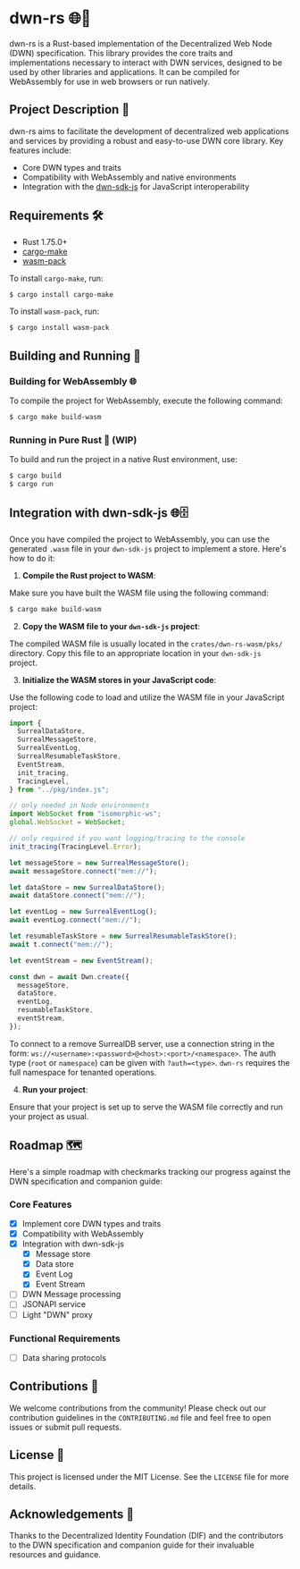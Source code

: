 # dwn-rs 🌐🚀

dwn-rs is a Rust-based implementation of the Decentralized Web Node (DWN) specification. This library provides the core traits and implementations necessary to interact with DWN services, designed to be used by other libraries and applications. It can be compiled for WebAssembly for use in web browsers or run natively.

## Project Description 📝

dwn-rs aims to facilitate the development of decentralized web applications and services by providing a robust and easy-to-use DWN core library. Key features include:

- Core DWN types and traits
- Compatibility with WebAssembly and native environments
- Integration with the [dwn-sdk-js](https://github.com/TBD54566975/dwn-sdk-js) for JavaScript interoperability

## Requirements 🛠️

- Rust 1.75.0+
- [cargo-make](https://sagiegurari.github.io/cargo-make/)
- [wasm-pack](https://rustwasm.github.io/wasm-pack/installer/)

To install `cargo-make`, run:

```bash
$ cargo install cargo-make
```

To install `wasm-pack`, run:

```bash
$ cargo install wasm-pack
```

## Building and Running 🚧

### Building for WebAssembly 🌐

To compile the project for WebAssembly, execute the following command:

```bash
$ cargo make build-wasm
```

### Running in Pure Rust 🦀 (WIP)

To build and run the project in a native Rust environment, use:

```bash
$ cargo build
$ cargo run
```

## Integration with dwn-sdk-js 🌐🗄️

Once you have compiled the project to WebAssembly, you can use the generated `.wasm` file in your `dwn-sdk-js` project to implement a store. Here's how to do it:

1. **Compile the Rust project to WASM**:

Make sure you have built the WASM file using the following command:

```bash
$ cargo make build-wasm
```

2. **Copy the WASM file to your `dwn-sdk-js` project**:

The compiled WASM file is usually located in the `crates/dwn-rs-wasm/pks/` directory. Copy this file to an appropriate location in your `dwn-sdk-js` project.

3. **Initialize the WASM stores in your JavaScript code**:

Use the following code to load and utilize the WASM file in your JavaScript project:

```typescript
import {
  SurrealDataStore,
  SurrealMessageStore,
  SurrealEventLog,
  SurrealResumableTaskStore,
  EventStream,
  init_tracing,
  TracingLevel,
} from "../pkg/index.js";

// only needed in Node environments
import WebSocket from "isomorphic-ws";
global.WebSocket = WebSocket;

// only required if you want logging/tracing to the console
init_tracing(TracingLevel.Error);

let messageStore = new SurrealMessageStore();
await messageStore.connect("mem://");

let dataStore = new SurrealDataStore();
await dataStore.connect("mem://");

let eventLog = new SurrealEventLog();
await eventLog.connect("mem://");

let resumableTaskStore = new SurrealResumableTaskStore();
await t.connect("mem://");

let eventStream = new EventStream();

const dwn = await Dwn.create({
  messageStore,
  dataStore,
  eventLog,
  resumableTaskStore,
  eventStream,
});
```

To connect to a remove SurrealDB server, use a connection string in the form: `ws://<username>:<password>@<host>:<port>/<namespace>`.
The auth type (`root` or `namespace`) can be given with `?auth=<type>`. `dwn-rs` requires the full namespace for tenanted operations.

4. **Run your project**:

Ensure that your project is set up to serve the WASM file correctly and run your project as usual.

## Roadmap 🗺️

Here's a simple roadmap with checkmarks tracking our progress against the DWN specification and companion guide:

### Core Features

- [x] Implement core DWN types and traits
- [x] Compatibility with WebAssembly
- [x] Integration with dwn-sdk-js
  - [x] Message store
  - [x] Data store
  - [x] Event Log
  - [x] Event Stream
- [ ] DWN Message processing
- [ ] JSONAPI service
- [ ] Light "DWN" proxy

### Functional Requirements

- [ ] Data sharing protocols

## Contributions 🤝

We welcome contributions from the community! Please check out our contribution guidelines in the `CONTRIBUTING.md` file and feel free to open issues or submit pull requests.

## License 📜

This project is licensed under the MIT License. See the `LICENSE` file for more details.

## Acknowledgements 🙏

Thanks to the Decentralized Identity Foundation (DIF) and the contributors to the DWN specification and companion guide for their invaluable resources and guidance.
